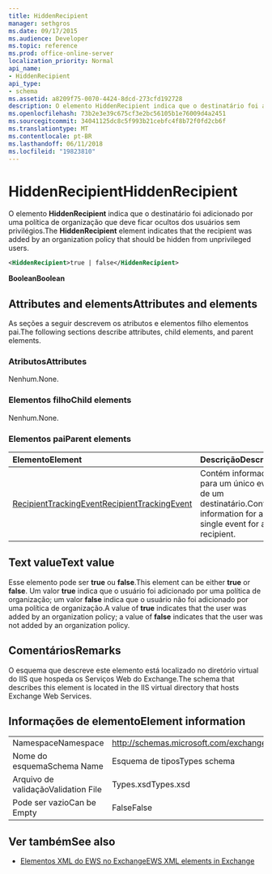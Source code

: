 ```yaml
---
title: HiddenRecipient
manager: sethgros
ms.date: 09/17/2015
ms.audience: Developer
ms.topic: reference
ms.prod: office-online-server
localization_priority: Normal
api_name:
- HiddenRecipient
api_type:
- schema
ms.assetid: a8209f75-0070-4424-8dcd-273cfd192728
description: O elemento HiddenRecipient indica que o destinatário foi adicionado por uma política de organização que deve ficar ocultos dos usuários sem privilégios.
ms.openlocfilehash: 73b2e3e39c675cf3e2bc56105b1e76009d4a2451
ms.sourcegitcommit: 34041125dc8c5f993b21cebfc4f8b72f0fd2cb6f
ms.translationtype: MT
ms.contentlocale: pt-BR
ms.lasthandoff: 06/11/2018
ms.locfileid: "19823810"
---
```

# <a name="hiddenrecipient"></a><span data-ttu-id="30899-103">HiddenRecipient</span><span class="sxs-lookup"><span data-stu-id="30899-103">HiddenRecipient</span></span>

<span data-ttu-id="30899-104">O elemento **HiddenRecipient** indica que o destinatário foi adicionado por uma política de organização que deve ficar ocultos dos usuários sem privilégios.</span><span class="sxs-lookup"><span data-stu-id="30899-104">The **HiddenRecipient** element indicates that the recipient was added by an organization policy that should be hidden from unprivileged users.</span></span> 
  
```XML
<HiddenRecipient>true | false</HiddenRecipient>
```

 <span data-ttu-id="30899-105">**Boolean**</span><span class="sxs-lookup"><span data-stu-id="30899-105">**Boolean**</span></span>
## <a name="attributes-and-elements"></a><span data-ttu-id="30899-106">Attributes and elements</span><span class="sxs-lookup"><span data-stu-id="30899-106">Attributes and elements</span></span>

<span data-ttu-id="30899-107">As seções a seguir descrevem os atributos e elementos filho elementos pai.</span><span class="sxs-lookup"><span data-stu-id="30899-107">The following sections describe attributes, child elements, and parent elements.</span></span>
  
### <a name="attributes"></a><span data-ttu-id="30899-108">Atributos</span><span class="sxs-lookup"><span data-stu-id="30899-108">Attributes</span></span>

<span data-ttu-id="30899-109">Nenhum.</span><span class="sxs-lookup"><span data-stu-id="30899-109">None.</span></span>
  
### <a name="child-elements"></a><span data-ttu-id="30899-110">Elementos filho</span><span class="sxs-lookup"><span data-stu-id="30899-110">Child elements</span></span>

<span data-ttu-id="30899-111">Nenhum.</span><span class="sxs-lookup"><span data-stu-id="30899-111">None.</span></span>
  
### <a name="parent-elements"></a><span data-ttu-id="30899-112">Elementos pai</span><span class="sxs-lookup"><span data-stu-id="30899-112">Parent elements</span></span>

|<span data-ttu-id="30899-113">**Elemento**</span><span class="sxs-lookup"><span data-stu-id="30899-113">**Element**</span></span>|<span data-ttu-id="30899-114">**Descrição**</span><span class="sxs-lookup"><span data-stu-id="30899-114">**Description**</span></span>|
|:-----|:-----|
|[<span data-ttu-id="30899-115">RecipientTrackingEvent</span><span class="sxs-lookup"><span data-stu-id="30899-115">RecipientTrackingEvent</span></span>](recipienttrackingevent.md) <br/> |<span data-ttu-id="30899-116">Contém informações para um único evento de um destinatário.</span><span class="sxs-lookup"><span data-stu-id="30899-116">Contains information for a single event for a recipient.</span></span>  <br/> |
   
## <a name="text-value"></a><span data-ttu-id="30899-117">Text value</span><span class="sxs-lookup"><span data-stu-id="30899-117">Text value</span></span>

<span data-ttu-id="30899-118">Esse elemento pode ser **true** ou **false**.</span><span class="sxs-lookup"><span data-stu-id="30899-118">This element can be either **true** or **false**.</span></span> <span data-ttu-id="30899-119">Um valor **true** indica que o usuário foi adicionado por uma política de organização; um valor **false** indica que o usuário não foi adicionado por uma política de organização.</span><span class="sxs-lookup"><span data-stu-id="30899-119">A value of **true** indicates that the user was added by an organization policy; a value of **false** indicates that the user was not added by an organization policy.</span></span> 
  
## <a name="remarks"></a><span data-ttu-id="30899-120">Comentários</span><span class="sxs-lookup"><span data-stu-id="30899-120">Remarks</span></span>

<span data-ttu-id="30899-121">O esquema que descreve este elemento está localizado no diretório virtual do IIS que hospeda os Serviços Web do Exchange.</span><span class="sxs-lookup"><span data-stu-id="30899-121">The schema that describes this element is located in the IIS virtual directory that hosts Exchange Web Services.</span></span>
  
## <a name="element-information"></a><span data-ttu-id="30899-122">Informações de elemento</span><span class="sxs-lookup"><span data-stu-id="30899-122">Element information</span></span>

|||
|:-----|:-----|
|<span data-ttu-id="30899-123">Namespace</span><span class="sxs-lookup"><span data-stu-id="30899-123">Namespace</span></span>  <br/> |http://schemas.microsoft.com/exchange/services/2006/types  <br/> |
|<span data-ttu-id="30899-124">Nome do esquema</span><span class="sxs-lookup"><span data-stu-id="30899-124">Schema Name</span></span>  <br/> |<span data-ttu-id="30899-125">Esquema de tipos</span><span class="sxs-lookup"><span data-stu-id="30899-125">Types schema</span></span>  <br/> |
|<span data-ttu-id="30899-126">Arquivo de validação</span><span class="sxs-lookup"><span data-stu-id="30899-126">Validation File</span></span>  <br/> |<span data-ttu-id="30899-127">Types.xsd</span><span class="sxs-lookup"><span data-stu-id="30899-127">Types.xsd</span></span>  <br/> |
|<span data-ttu-id="30899-128">Pode ser vazio</span><span class="sxs-lookup"><span data-stu-id="30899-128">Can be Empty</span></span>  <br/> |<span data-ttu-id="30899-129">False</span><span class="sxs-lookup"><span data-stu-id="30899-129">False</span></span>  <br/> |
   
## <a name="see-also"></a><span data-ttu-id="30899-130">Ver também</span><span class="sxs-lookup"><span data-stu-id="30899-130">See also</span></span>



- [<span data-ttu-id="30899-131">Elementos XML do EWS no Exchange</span><span class="sxs-lookup"><span data-stu-id="30899-131">EWS XML elements in Exchange</span></span>](ews-xml-elements-in-exchange.md)

